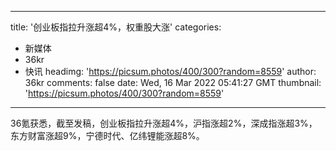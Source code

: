 
---
title: '创业板指拉升涨超4%，权重股大涨'
categories: 
 - 新媒体
 - 36kr
 - 快讯
headimg: 'https://picsum.photos/400/300?random=8559'
author: 36kr
comments: false
date: Wed, 16 Mar 2022 05:41:27 GMT
thumbnail: 'https://picsum.photos/400/300?random=8559'
---

<div>   
36氪获悉，截至发稿，创业板指拉升涨超4%，沪指涨超2%，深成指涨超3%，东方财富涨超9%，宁德时代、亿纬锂能涨超8%。  
</div>
            